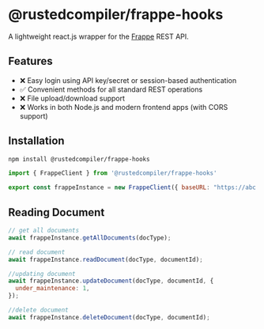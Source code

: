 # @rustedcompiler/frappe-hooks

A lightweight react.js wrapper for the [Frappe](https://docs.frappe.io/framework/user/en/api/rest) REST API. 

## Features

- ❌ Easy login using API key/secret or session-based authentication
- ✅ Convenient methods for all standard REST operations
- ❌ File upload/download support
- ❌ Works in both Node.js and modern frontend apps (with CORS support)

## Installation

```bash
npm install @rustedcompiler/frappe-hooks
```

```jsx
import { FrappeClient } from '@rustedcompiler/frappe-hooks'

export const frappeInstance = new FrappeClient({ baseURL: "https://abc.com/api/resource" })

```
## Reading Document
```jsx
// get all documents
await frappeInstance.getAllDocuments(docType);

// read document
await frappeInstance.readDocument(docType, documentId);

//updating document
await frappeInstance.updateDocument(docType, documentId, {
  under_maintenance: 1,
});

//delete document
await frappeInstance.deleteDocument(docType, documentId);
```